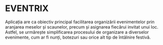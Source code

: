 # EVENTRIX
Aplicația are ca obiectiv principal facilitarea organizării evenimentelor prin aranjarea meselor și scaunelor, precum și asignarea fiecărui invitat unui loc. Astfel, se urmărește simplificarea procesului de organizare a diverselor evenimente, cum ar fi nunți, botezuri sau orice alt tip de întâlnire festivă.​
